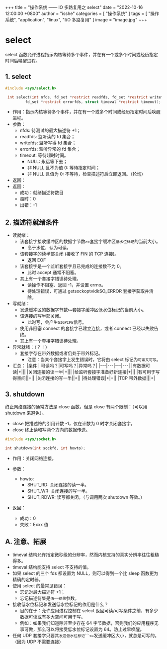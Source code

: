 +++
title = "操作系统 —— IO 多路复用之 select"
date = "2022-10-16 12:00:00 +0800"
author = "isshe"
categories = [ "操作系统" ]
tags = [ "操作系统", "application", "linux", "I/O 多路复用" ]
image = "image.jpg"
+++


# select
select 函数允许进程指示内核等待多个事件，并在有一个或多个时间或经历指定时间后唤醒进程。

## 1. select
```c
#include <sys/select.h>

 int select(int nfds, fd_set *restrict readfds, fd_set *restrict writefds,
         fd_set *restrict errorfds, struct timeval *restrict timeout);
```
* 作用：指示内核等待多个事件，并在有一个或多个时间或经历指定时间后唤醒进程。
* 参数：
    * nfds: 待测试的最大描述符 +1；
    * readfds: 监听读的 fd 集合；
    * writefds: 监听写得 fd 集合；
    * errorfds: 监听异常的 fd 集合；
    * timeout: 等待超时时间。
        * NULL: 永远等下去；
        * 非 NULL 且不为值 0: 等待指定时间；
        * 非 NULL 且值为 0: 不等待，检查描述符后立即返回。（轮询）
* 返回：
* 返回：
    * 成功：就绪描述符数目
    * 超时：0
    * 出错：-1

## 2. 描述符就绪条件
* 读就绪：
    * 该套接字接收缓冲区的数据字节数`>=`套接字缓冲区`低水位标记`的当前大小。
        * 高于水位，认为可读。
    * 该套接字的读半部关闭 (接收了 FIN 的 TCP 连接)。
        * 返回 EOF
    * 该套接字是一个监听套接字且已完成的连接数不为 0。
        * 此时 accept 通常不阻塞。
    * 其上有一个套接字错误待处理。
        * 读操作不阻塞、返回 -1，并设置 errno。
        * 待处理错误，可通过 getsockoptvidkSO_ERROR 套接字获取并清除。
* 写就绪：
    * 发送缓冲区的数据字节数`>=`套接字缓冲区低水位标记的当前大小。
    * 该连接的写半部关闭。
        * 此时写，会产生`SIGPIPE`信号。
    * 使用非阻塞 connect 的套接字已建立连接，或者 connect 已经以失败告终。
    * 其上有一个套接字错误待处理。
* 异常就绪：（？！）
    * 套接字存在带外数据或者仍处于带外标记。
        * 注意：当某个套接字上发生错误时，它将由 select 标记为`可读又可写`。
* 汇总：
|条件 | 可读吗？|可写吗？|异常吗？|
|---|---|---|---|
|有数据可读|+|||
|关闭连接的读一半|+|||
|给监听套接字准备好新连接|+|||
|有可用于写得空间||+||
|关闭连接的写一半||+||
|待处理错误|+|+||
|TCP 带外数据|||+|

## 3. shutdown
终止网络连接的通常方法是 close 函数，但是 close 有两个限制：（可以用 shutdown 来避免）。
* close 把描述符的引用计数 -1，仅在计数为 0 时才关闭套接字。
* close 终止读和写两个方向的数据传送。
```c
#include <sys/socket.h>

int shutdown(int sockfd, int howto);
```
* 作用：关闭网络连接。
* 参数：
    * howto:
        * SHUT_RD: 关闭连接的读一半。
        * SHUT_WR: 关闭连接的写一半。
        * SHUT_RDWR: 读写都关闭。（与调用两次 shutdown 等效。）

* 返回：
    * 成功：0
    * 失败：Exxx 值

## A. 注意、拓展
* timeval 结构允许指定微秒级的分辨率，然而内核支持的真实分辨率往往粗糙得多。
* timeval 结构能支持 select 不支持的值。
* 如果 select 的三个 fds 都设置为 NULL，则可以得到一个比 sleep 函数更为精确的定时器。
* 使用 select 的最常见错误：
    * 忘记对最大描述符 +1；
    * 忘记描述符集是`值——结果`参数。
* 接收低水位标记和发送低水位标记的作用是什么？
    * 目的在于：允许应用进程控制在 select 返回可读/可写条件之前，有多少数据可读或有多大空间可用于写。
    * 例如：如果我们知道除非至少存在 64 字节数据，否则我们的应用程序无事可做，那么可以将接受低水位标记设置为 64。防止过早唤醒。
* 任何 UDP 套接字只要其`发送低水位标记``<=`发送缓冲区大小，就总是可写的。（因为 UDP 不需要连接）

